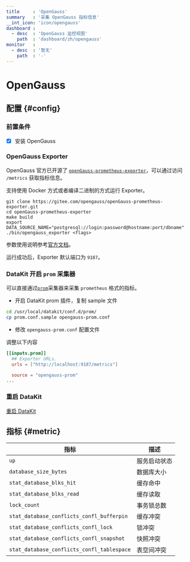 ```yaml
---
title     : 'OpenGauss'
summary   : '采集 OpenGauss 指标信息'
__int_icon: 'icon/opengauss'
dashboard :
  - desc  : 'OpenGauss 监控视图'
    path  : 'dashboard/zh/opengauss'
monitor   :
  - desc  : '暂无'
    path  : '-'
---
```


<!-- markdownlint-disable MD025 -->
# OpenGauss
<!-- markdownlint-enable -->

## 配置 {#config}

### 前置条件

- [x] 安装 OpenGauss

### OpenGauss Exporter

OpenGauss 官方已开源了 [`openGauss-prometheus-exporter`](https://gitee.com/opengauss/openGauss-prometheus-exporter)，可以通过访问 `/metrics` 获取指标信息。

支持使用 Docker 方式或者编译二进制的方式运行 Exporter。


```shell
git clone https://gitee.com/opengauss/openGauss-prometheus-exporter.git
cd openGauss-prometheus-exporter
make build
export DATA_SOURCE_NAME="postgresql://login:password@hostname:port/dbname"
./bin/opengauss_exporter <flags>
```

参数使用说明参考[官方文档](https://gitee.com/opengauss/openGauss-prometheus-exporter#flags)。

运行成功后，Exporter 默认端口为 `9187`。

### DataKit 开启 `prom` 采集器

可以直接通过[`prom`](./prom.md)采集器来采集 `prometheus` 格式的指标。

- 开启 DataKit prom 插件，复制 sample 文件

```bash
cd /usr/local/datakit/conf.d/prom/
cp prom.conf.sample opengauss-prom.conf
```

- 修改 `opengauss-prom.conf` 配置文件

调整以下内容

```toml
[[inputs.prom]]
  ## Exporter URLs.
  urls = ["http://localhost:9187/metrics"]

  source = "opengauss-prom"
...
```

### 重启 DataKit

[重启 DataKit](../datakit/datakit-service-how-to.md#manage-service)

## 指标 {#metric}


| 指标 | 描述 |
| -- | -- |
| `up` | 服务启动状态 |
| `database_size_bytes` | 数据库大小 |
| `stat_database_blks_hit`| 缓存命中|
| `stat_database_blks_read`| 缓存读取|
| `lock_count`| 事务锁总数|
| `stat_database_conflicts_confl_bufferpin`| 缓存冲突|
| `stat_database_conflicts_confl_lock`| 锁冲突|
| `stat_database_conflicts_confl_snapshot`| 快照冲突|
| `stat_database_conflicts_confl_tablespace`| 表空间冲突|

